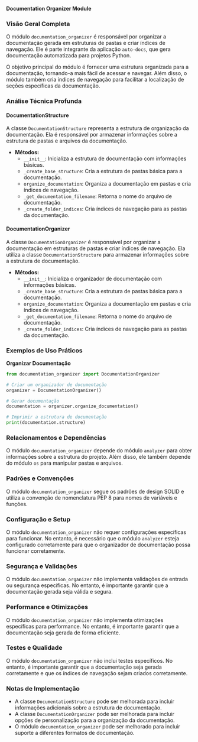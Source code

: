 **Documentation Organizer Module**

### Visão Geral Completa

O módulo `documentation_organizer` é responsável por organizar a documentação gerada em estruturas de pastas e criar índices de navegação. Ele é parte integrante da aplicação `auto-docs`, que gera documentação automatizada para projetos Python.

O objetivo principal do módulo é fornecer uma estrutura organizada para a documentação, tornando-a mais fácil de acessar e navegar. Além disso, o módulo também cria índices de navegação para facilitar a localização de seções específicas da documentação.

### Análise Técnica Profunda

#### DocumentationStructure

A classe `DocumentationStructure` representa a estrutura de organização da documentação. Ela é responsável por armazenar informações sobre a estrutura de pastas e arquivos da documentação.

* **Métodos:**
	+ `__init__`: Inicializa a estrutura de documentação com informações básicas.
	+ `_create_base_structure`: Cria a estrutura de pastas básica para a documentação.
	+ `organize_documentation`: Organiza a documentação em pastas e cria índices de navegação.
	+ `_get_documentation_filename`: Retorna o nome do arquivo de documentação.
	+ `_create_folder_indices`: Cria índices de navegação para as pastas da documentação.

#### DocumentationOrganizer

A classe `DocumentationOrganizer` é responsável por organizar a documentação em estruturas de pastas e criar índices de navegação. Ela utiliza a classe `DocumentationStructure` para armazenar informações sobre a estrutura de documentação.

* **Métodos:**
	+ `__init__`: Inicializa o organizador de documentação com informações básicas.
	+ `_create_base_structure`: Cria a estrutura de pastas básica para a documentação.
	+ `organize_documentation`: Organiza a documentação em pastas e cria índices de navegação.
	+ `_get_documentation_filename`: Retorna o nome do arquivo de documentação.
	+ `_create_folder_indices`: Cria índices de navegação para as pastas da documentação.

### Exemplos de Uso Práticos

**Organizar Documentação**

```python
from documentation_organizer import DocumentationOrganizer

# Criar um organizador de documentação
organizer = DocumentationOrganizer()

# Gerar documentação
documentation = organizer.organize_documentation()

# Imprimir a estrutura de documentação
print(documentation.structure)
```

### Relacionamentos e Dependências

O módulo `documentation_organizer` depende do módulo `analyzer` para obter informações sobre a estrutura do projeto. Além disso, ele também depende do módulo `os` para manipular pastas e arquivos.

### Padrões e Convenções

O módulo `documentation_organizer` segue os padrões de design SOLID e utiliza a convenção de nomenclatura PEP 8 para nomes de variáveis e funções.

### Configuração e Setup

O módulo `documentation_organizer` não requer configurações específicas para funcionar. No entanto, é necessário que o módulo `analyzer` esteja configurado corretamente para que o organizador de documentação possa funcionar corretamente.

### Segurança e Validações

O módulo `documentation_organizer` não implementa validações de entrada ou segurança específicas. No entanto, é importante garantir que a documentação gerada seja válida e segura.

### Performance e Otimizações

O módulo `documentation_organizer` não implementa otimizações específicas para performance. No entanto, é importante garantir que a documentação seja gerada de forma eficiente.

### Testes e Qualidade

O módulo `documentation_organizer` não inclui testes específicos. No entanto, é importante garantir que a documentação seja gerada corretamente e que os índices de navegação sejam criados corretamente.

### Notas de Implementação

* A classe `DocumentationStructure` pode ser melhorada para incluir informações adicionais sobre a estrutura de documentação.
* A classe `DocumentationOrganizer` pode ser melhorada para incluir opções de personalização para a organização da documentação.
* O módulo `documentation_organizer` pode ser melhorado para incluir suporte a diferentes formatos de documentação.

